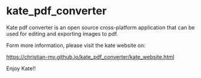 # kate_pdf_converter
Kate pdf converter is an open source cross-platform application that can be used for editing and exporting images to pdf.

Form more information, please visit the kate website on:

https://christian-mv.github.io/kate_pdf_converter/kate_website.html

Enjoy Kate!!
